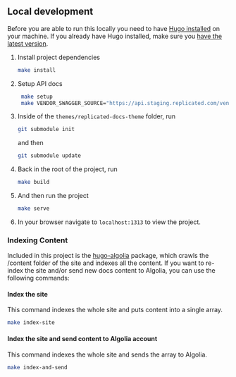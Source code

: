 ## Local development

Before you are able to run this locally you need to have [Hugo installed](https://gohugo.io/getting-started/installing/) on your machine. If you already have Hugo installed, make sure you [have the latest version](https://gohugo.io/getting-started/installing/#upgrade-hugo).

1. Install project dependencies
   ```bash
   make install
   ```

1. Setup API docs
   ```bash
    make setup
    make VENDOR_SWAGGER_SOURCE="https://api.staging.replicated.com/vendor" vendordocs
    ```

1. Inside of the `themes/replicated-docs-theme` folder, run
    ```bash
    git submodule init
    ```

    and then
    ```bash
    git submodule update
    ```

1. Back in the root of the project, run
   ```bash
   make build
   ```

1. And then run the project
   ```bash
   make serve
   ```

1. In your browser navigate to `localhost:1313` to view the project.

### Indexing Content

Included in this project is the [hugo-algolia](https://github.com/10Dimensional/hugo-algolia) package, which crawls the /content folder of the site and indexes all the content. If you want to re-index the site and/or send new docs content to Algolia, you can use the following commands:

#### Index the site
This command indexes the whole site and puts content into a single array.

```bash
make index-site
```

#### Index the site and send content to Algolia account
This command indexes the whole site and sends the array to Algolia.

```bash
make index-and-send
```
